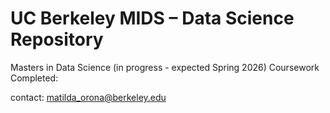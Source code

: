 # UC Berkeley MIDS – Data Science Repository

Masters in Data Science (in progress - expected Spring 2026)
Coursework Completed:

contact: matilda_orona@berkeley.edu


